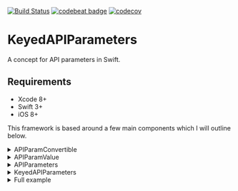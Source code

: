[![Build Status](https://travis-ci.org/Noobish1/KeyedAPIParameters.svg?branch=master)](https://travis-ci.org/Noobish1/KeyedAPIParameters) [![codebeat badge](https://codebeat.co/badges/108375ce-43fc-433d-af74-ba5584254c04)](https://codebeat.co/projects/github-com-noobish1-keyedapiparameters-master) [![codecov](https://codecov.io/gh/Noobish1/KeyedAPIParameters/branch/master/graph/badge.svg)](https://codecov.io/gh/Noobish1/KeyedAPIParameters)

# KeyedAPIParameters

A concept for API parameters in Swift.

## Requirements
 
- Xcode 8+
- Swift 3+
- iOS 8+

This framework is based around a few main components which I will outline below.

<details>
<summary>APIParamConvertible</summary>

APIParamConvertible is a protocol which defines an object that can safely be turned into a value for a given HTTP method. The reason we pass in the HTTP method is that different HTTP methods may require different output. For example GET requests require `String`s whereas POST requests can use anything can be encoded to JSON.

```swift
public protocol APIParamConvertible {
    func value(forHTTPMethod method: HTTPMethod) -> Any
}
```

By looking in `APIParamConvertible.swift` you can see the built-in convertible types.
</details>

<details>
<summary>APIParamValue</summary>

APIParamValue is a wrapper for all the types that we allow in API parameters, more can be added over time, this is just a decent start.

```swift
public enum APIParamValue: APIParamConvertible {
    case convertible(APIParamConvertible)
    case optionalConvertible(APIParamConvertible?)
    case arrayConvertible([APIParamConvertible])
    case null
    case timestampInMillis(Date)
}
```
</details>

<details>
<summary>APIParameters</summary>

`APIParameters` is the first level of protocols which you can make your parameters conform to. The reason `APIParameters` exists is it lets you have `String` keys without having to make an enum, which some may prefer.

```swift
public protocol APIParameters: APIParamConvertible {
    func toParamDictionary() -> [String : APIParamValue]
}
```

A basic example would be:
```swift
import KeyedAPIParameters

struct Object {
    let stringProperty: String
}

extension Object: APIParameters {    
    func toParamDictionary() -> [String : APIParamValue] {
        return ["stringProperty" : .convertible(stringProperty)]
    }
}
```
</details>

<details>
<summary>KeyedAPIParameters</summary>

`KeyedAPIParameters` is the highest level of protocols you can make your parameters conform to. The protocol forces you to define an enum for the parameter keys.

```swift
public protocol KeyedAPIParameters: APIParameters {
    associatedtype Key: ParamJSONKey
    
    func toKeyedDictionary() -> [Key: APIParamValue]
}
```

A basic example would be:
```swift
import KeyedAPIParameters

struct Object {
    let stringProperty: String
}

extension Object: KeyedAPIParameters {
    enum Key: String, ParamJSONKey {
        case stringProperty
    }
    
    func toKeyedDictionary() -> [Key : APIParamValue] {
        return [.stringProperty : .convertible(stringProperty)]
    }
}
```
</details>

<details>
<summary>Full example</summary>

```swift
import KeyedAPIParameters

struct InnerObject {
    let innerStringProperty: String
}

extension InnerObject: KeyedAPIParameters {
    enum Key: String, ParamJSONKey {
        case innerStringProperty
    }
    
    func toKeyedDictionary() -> [Key : APIParamValue] {
        return [.innerStringProperty : .convertible(innerStringProperty)]
    }
}

struct Object {
    let stringProperty: String
    let intProperty: Int
    let floatProperty: Float
    let doubleProperty: Double
    let boolProperty: Bool
    let optionalProperty: String?
    let arrayProperty: [String]
    let nestedProperty: InnerObject
}

extension Object: KeyedAPIParameters {
    enum Key: String, ParamJSONKey {
        case stringProperty
        case intProperty
        case floatProperty
        case doubleProperty
        case boolProperty
        case optionalProperty
        case arrayProperty
        case nestedProperty
    }
    
    func toKeyedDictionary() -> [Key : APIParamValue] {
        return [
            .stringProperty: .convertible(stringProperty),
            .intProperty: .convertible(intProperty),
            .floatProperty: .convertible(intProperty),
            .doubleProperty: .convertible(doubleProperty),
            .boolProperty: .convertible(boolProperty),
            .optionalProperty: .optionalConvertible(optionalProperty),
            .arrayProperty: .arrayConvertible(arrayProperty),
            .nestedProperty: .convertible(nestedProperty)
        ]
    }
}
```
</details>